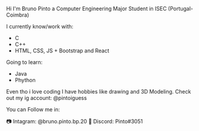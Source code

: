 Hi I'm Bruno Pinto a Computer Engineering Major Student in ISEC (Portugal- Coimbra)

I currently know/work with:
  - C
  - C++
  - HTML, CSS, JS + Bootstrap and React

Going to learn:
  - Java
  - Phython

Even tho i love coding I have hobbies like drawing and 3D Modeling. Check out my ig account: @pintoiguess

You can Follow me in:

📷 Intagram: @bruno.pinto.bp.20
🤖 Discord: Pinto#3051
